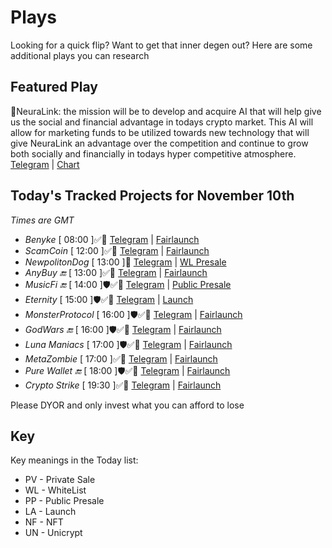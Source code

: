 
# Plays

Looking for a quick flip? Want to get that inner degen out? Here are some additional plays you can research

## Featured Play

🤖NeuraLink: the mission will be to develop and acquire AI that will help give us the social and financial advantage in todays crypto market. This AI will allow for marketing funds to be utilized towards new technology that will give NeuraLink an advantage over the competition and continue to grow both socially and financially in todays hyper competitive atmosphere.
[Telegram](https://t.me/Neuralink_Community) | [Chart](https://dexscreener.com/ethereum/0xd1b3460f28681464d2b5cee4e71bb332c429ec1c)

## Today's Tracked Projects for November 10th
_Times are GMT_

- *Benyke* [ 08:00 ]✅📄
[Telegram](https://t.me/Benykefxdiscussion) | [Fairlaunch](https://www.pinksale.finance/launchpad/0x1E5Ec1c0a96a719E03925Edd6F9Ae39F2a466115?chain=BSC)
- *ScamCoin* [ 12:00 ]✅📄
[Telegram](https://t.me/SCAMCOINART) | [Fairlaunch](https://www.pinksale.finance/launchpad/0x51c50a24338c88f76d827458B17c801691Bb950a?chain=BSC)
- *NewpolitonDog* [ 13:00 ]📄
[Telegram](https://t.me/newpolitondog) | [WL Presale](https://www.pinksale.finance/launchpad/0xe83582589c1281c061B5a84e3f148789dBCE17Eb?chain=BSC)
- *AnyBuy 🔚* [ 13:00 ]✅📄
[Telegram](https://t.me/Anybuy_Community) | [Fairlaunch](https://www.pinksale.finance/launchpad/0xdFc7a8Faf6016E72D33d8D5B0960C27D0A97CA3A?chain=BSC)
- *MusicFi 🔚* [ 14:00 ]🛡️✅📄
[Telegram](https://t.me/MusicFi_official_portal) | [Public Presale](https://www.pinksale.finance/launchpad/0x2Bd28E89B82516D6EcBA4086aAb976ee6a589ba4?chain=BSC)
- *Eternity* [ 15:00 ]🛡️✅📄
[Telegram](https://t.me/EternityProtocol) | [Launch](https://poocoin.app/tokens/0x475D9dCd1f6c6E015A499F9BF675FCFCc9C1349E)
- *MonsterProtocol* [ 16:00 ]🛡️✅📄
[Telegram](https://t.me/monsterprotocol) | [Fairlaunch](https://www.pinksale.finance/launchpad/0xf6232C245C65b01e6201A606B76e8207554723a0?chain=BSC)
- *GodWars 🔚* [ 16:00 ]🛡️✅📄
[Telegram](https://t.me/GodWars_Portal) | [Fairlaunch](https://www.pinksale.finance/launchpad/0x045F80a8712759296c768e7DCC4cffD84ABe64D2?chain=BSC)
- *Luna Maniacs* [ 17:00 ]🛡️✅📄
[Telegram](https://t.me/LunaManiacsCoin) | [Fairlaunch](https://www.pinksale.finance/launchpad/0x5c1e899DA3032529FB56FA972C0F2BB3caF7336b?chain=BSC)
- *MetaZombie* [ 17:00 ]✅📄
[Telegram](https://t.me/metazombietoken) | [Fairlaunch](https://www.pinksale.finance/launchpad/0xe62fA3d984c3029B65c2E85e14e6A87BDabB188b?chain=BSC)
- *Pure Wallet 🔚* [ 18:00 ]🛡️✅📄
[Telegram](https://t.me/PureWalletOfficial) | [Fairlaunch](https://www.pinksale.finance/launchpad/0x22c52aB855Bafb1c3F24CeF02cf966Ae26979827?chain=BSC)
- *Crypto Strike* [ 19:30 ]✅📄
[Telegram](https://t.me/CryptoStrikePortal) | [Fairlaunch](https://www.pinksale.finance/launchpad/0x36F6b6aA17a7Fa72eCF974E29046F139151daB52?chain=BSC)

Please DYOR and only invest what you can afford to lose

## Key
Key meanings in the Today list:

- PV - Private Sale
- WL - WhiteList
- PP - Public Presale
- LA - Launch
- NF - NFT
- UN - Unicrypt